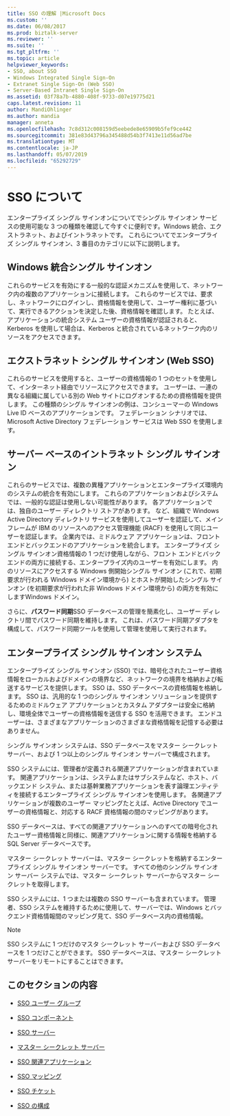 ```yaml
---
title: SSO の理解 |Microsoft Docs
ms.custom: ''
ms.date: 06/08/2017
ms.prod: biztalk-server
ms.reviewer: ''
ms.suite: ''
ms.tgt_pltfrm: ''
ms.topic: article
helpviewer_keywords:
- SSO, about SSO
- Windows Integrated Single Sign-On
- Extranet Single Sign-On (Web SSO)
- Server-Based Intranet Single Sign-On
ms.assetid: 03f78a7b-4880-408f-9733-d07e19775d21
caps.latest.revision: 11
author: MandiOhlinger
ms.author: mandia
manager: anneta
ms.openlocfilehash: 7c8d312c008159d5eebede8e65909b5fef9ce442
ms.sourcegitcommit: 381e83d43796a345488d54b3f7413e11d56ad7be
ms.translationtype: MT
ms.contentlocale: ja-JP
ms.lasthandoff: 05/07/2019
ms.locfileid: "65292729"
---
```

# <a name="understanding-sso"></a>SSO について
エンタープライズ シングル サインオンについてでシングル サインオン サービスの使用可能な 3 つの種類を確認して今すぐに便利です。Windows 統合、エクストラネット、およびイントラネットです。 これらについてでエンタープライズ シングル サインオン、3 番目のカテゴリに以下に説明します。  
  
## <a name="windows-integrated-single-sign-on"></a>Windows 統合シングル サインオン  
 これらのサービスを有効にする一般的な認証メカニズムを使用して、ネットワーク内の複数のアプリケーションに接続します。 これらのサービスでは、要求し、ネットワークにログインし、資格情報を使用して、ユーザー権利に基づいて、実行できるアクションを決定した後、資格情報を確認します。 たとえば、アプリケーションの統合システム ユーザーの資格情報が認証されると、Kerberos を使用して場合は、Kerberos と統合されているネットワーク内のリソースをアクセスできます。  
  
## <a name="extranet-single-sign-on-web-sso"></a>エクストラネット シングル サインオン (Web SSO)  
 これらのサービスを使用すると、ユーザーの資格情報の 1 つのセットを使用して、インターネット経由でリソースにアクセスできます。 ユーザーは、一連の異なる組織に属している別の Web サイトにログオンするための資格情報を提供します。 この種類のシングル サインオンの例は、コンシューマーの Windows Live ID ベースのアプリケーションです。 フェデレーション シナリオでは、Microsoft Active Directory フェデレーション サービスは Web SSO を使用します。  
  
## <a name="server-based-intranet-single-sign-on"></a>サーバー ベースのイントラネット シングル サインオン  
 これらのサービスでは、複数の異種アプリケーションとエンタープライズ環境内のシステムの統合を有効にします。 これらのアプリケーションおよびシステムでは、一般的な認証は使用しない可能性があります。 各アプリケーションでは、独自のユーザー ディレクトリ ストアがあります。 など、組織で Windows Active Directory ディレクトリ サービスを使用してユーザーを認証して、メインフレームが IBM のリソースへのアクセス管理機能 (RACF) を使用して同じユーザーを認証します。 企業内では、ミドルウェア アプリケーションは、フロント エンドとバックエンドのアプリケーションを統合します。 エンタープライズ シングル サインオン資格情報の 1 つだけ使用しながら、フロント エンドとバックエンドの両方に接続する、エンタープライズ内のユーザーを有効にします。 内のリソースにアクセスする Windows 側開始シングル サインオン (これで、初期要求が行われる Windows ドメイン環境から) とホストが開始したシングル サインオン (を初期要求が行われた非 Windows ドメイン環境から) の両方を有効にしますWindows ドメイン。  
  
 さらに、**パスワード同期**SSO データベースの管理を簡素化し、ユーザー ディレクトリ間でパスワード同期を維持します。 これは、パスワード同期アダプタを構成して、パスワード同期ツールを使用して管理を使用して実行されます。  
  
## <a name="the-enterprise-single-sign-on-system"></a>エンタープライズ シングル サインオン システム  
 エンタープライズ シングル サインオン (SSO) では、暗号化されたユーザー資格情報をローカルおよびドメインの境界など、ネットワークの境界を格納および転送するサービスを提供します。 SSO は、SSO データベースの資格情報を格納します。 SSO は、汎用的な 1 つのシングル サインオン ソリューションを提供するためのミドルウェア アプリケーションとカスタム アダプターは安全に格納し、環境全体でユーザーの資格情報を送信する SSO を活用できます。 エンドユーザーは、さまざまなアプリケーションのさまざまな資格情報を記憶する必要はありません。  
  
 シングル サインオン システムは、SSO データベースをマスター シークレット サーバー、および 1 つ以上のシングル サインオン サーバーで構成されます。  
  
 SSO システムには、管理者が定義される関連アプリケーションが含まれています。 関連アプリケーションは、システムまたはサブシステムなど、ホスト、バックエンド システム、または基幹業務アプリケーションを表す論理エンティティを接続するエンタープライズ シングル サインオンを使用します。 各関連アプリケーションが複数のユーザー マッピングたとえば、Active Directory でユーザーの資格情報と、対応する RACF 資格情報の間のマッピングがあります。  
  
 SSO データベースは、すべての関連アプリケーションへのすべての暗号化されたユーザー資格情報と同様に、関連アプリケーションに関する情報を格納する SQL Server データベースです。  
  
 マスター シークレット サーバーは、マスター シークレットを格納するエンタープライズ シングル サインオン サーバーです。 すべての他のシングル サインオン サーバー システムでは、マスター シークレット サーバーからマスター シークレットを取得します。  
  
 SSO システムには、1 つまたは複数の SSO サーバーも含まれています。 管理者、SSO システムを維持するために使用して、サーバーでは、Windows とバックエンド資格情報間のマッピング見て、SSO データベース内の資格情報。  
  
> [!NOTE]
>  SSO システムに 1 つだけのマスタ シークレット サーバーおよび SSO データベースを 1 つだけことができます。 SSO データベースは、マスター シークレット サーバーをリモートにすることはできます。  
  
## <a name="in-this-section"></a>このセクションの内容  
  
-   [SSO ユーザー グループ](../core/sso-user-groups.md)  
  
-   [SSO コンポーネント](../core/sso-components.md)  
  
-   [SSO サーバー](../core/sso-server.md)  
  
-   [マスター シークレット サーバー](../core/master-secret-server.md)  
  
-   [SSO 関連アプリケーション](../core/sso-affiliate-applications.md)  
  
-   [SSO マッピング](../core/sso-mappings.md)  
  
-   [SSO チケット](../core/sso-tickets.md)  
  
-   [SSO の構成](../core/configuring-sso.md)